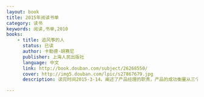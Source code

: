 ```yaml
---
layout: book
title: 2015年阅读书单
category: 读书
keywords: 阅读,书单,2010
books: 
    - title: 追风筝的人
      status: 已读
      author: 卡勒德·胡赛尼
      publisher: 上海人民出版社
      language: 中文
      link: http://book.douban.com/subject/26268550/
      cover: http://img5.douban.com/lpic/s27867679.jpg
      description: 读完时间2015-3-14。阐述了产品经理的职责，产品的成功衡量从三个方面：产出、成效、影响。对需求来说，先考虑基本功能，再考虑性能，最后考虑体验。产品在设计时，需要站在用户的角度来为产品设计故事。产品完成后，来看出来的产品是否很好的完成了故事的预期。

---
```

